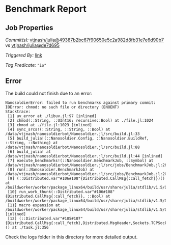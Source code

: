 # Benchmark Report

## Job Properties

*Commit(s):* [vtjnash/julia@49387b2bc67f90650e5c2a982d8fb31e7e6d90b7](https://github.com/vtjnash/julia/commit/49387b2bc67f90650e5c2a982d8fb31e7e6d90b7) vs [vtjnash/julia@de7d695](https://github.com/vtjnash/julia/commit/de7d695)

*Triggered By:* [link](https://github.com/vtjnash/julia/commit/49387b2bc67f90650e5c2a982d8fb31e7e6d90b7#commitcomment-47851900)

*Tag Predicate:* `"io"`

## Error

The build could not finish due to an error:

```
NanosoldierError: failed to run benchmarks against primary commit: IOError: chmod: no such file or directory (ENOENT)
Stacktrace:
 [1] uv_error at ./libuv.jl:97 [inlined]
 [2] chmod(::String, ::UInt16; recursive::Bool) at ./file.jl:1024
 [3] chmod at ./file.jl:1023 [inlined]
 [4] sync_srcs!(::String, ::String, ::Bool) at /data/vtjnash/nanosoldierbot/Nanosoldier.jl/src/build.jl:33
 [5] build_julia!(::Nanosoldier.Config, ::Nanosoldier.BuildRef, ::String, ::Nothing) at /data/vtjnash/nanosoldierbot/Nanosoldier.jl/src/build.jl:88
 [6] build_julia! at /data/vtjnash/nanosoldierbot/Nanosoldier.jl/src/build.jl:44 [inlined]
 [7] execute_benchmarks!(::Nanosoldier.BenchmarkJob, ::Symbol) at /data/vtjnash/nanosoldierbot/Nanosoldier.jl/src/jobs/BenchmarkJob.jl:267
 [8] run(::Nanosoldier.BenchmarkJob) at /data/vtjnash/nanosoldierbot/Nanosoldier.jl/src/jobs/BenchmarkJob.jl:202
 [9] (::Distributed.var"#106#108"{Distributed.CallMsg{:call_fetch}})() at /buildworker/worker/package_linux64/build/usr/share/julia/stdlib/v1.5/Distributed/src/process_messages.jl:294
 [10] run_work_thunk(::Distributed.var"#106#108"{Distributed.CallMsg{:call_fetch}}, ::Bool) at /buildworker/worker/package_linux64/build/usr/share/julia/stdlib/v1.5/Distributed/src/process_messages.jl:79
 [11] macro expansion at /buildworker/worker/package_linux64/build/usr/share/julia/stdlib/v1.5/Distributed/src/process_messages.jl:294 [inlined]
 [12] (::Distributed.var"#105#107"{Distributed.CallMsg{:call_fetch},Distributed.MsgHeader,Sockets.TCPSocket})() at ./task.jl:356
```

Check the logs folder in this directory for more detailed output.

